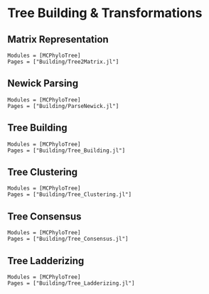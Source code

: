 # Tree Building & Transformations

## Matrix Representation

```@autodocs
Modules = [MCPhyloTree]
Pages = ["Building/Tree2Matrix.jl"]
```

## Newick Parsing

```@autodocs
Modules = [MCPhyloTree]
Pages = ["Building/ParseNewick.jl"]
```

## Tree Building

```@autodocs
Modules = [MCPhyloTree]
Pages = ["Building/Tree_Building.jl"]
```

## Tree Clustering

```@autodocs
Modules = [MCPhyloTree]
Pages = ["Building/Tree_Clustering.jl"]
```

## Tree Consensus

```@autodocs
Modules = [MCPhyloTree]
Pages = ["Building/Tree_Consensus.jl"]
```

## Tree Ladderizing

```@autodocs
Modules = [MCPhyloTree]
Pages = ["Building/Tree_Ladderizing.jl"]
```
